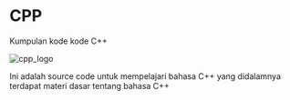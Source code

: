 # CPP
Kumpulan kode kode C++

![cpp_logo](https://github.com/Farelis30/CPP/assets/90368003/8df85bcb-23e2-4fa4-8ba9-5faa685e97ed)


Ini adalah source code untuk mempelajari bahasa C++ yang didalamnya terdapat materi dasar tentang bahasa C++
